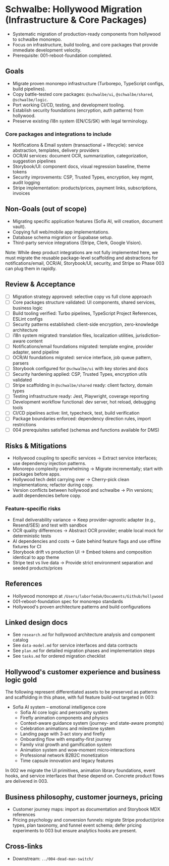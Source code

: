 # Schwalbe: Hollywood Migration (Infrastructure & Core Packages)

- Systematic migration of production-ready components from hollywood to schwalbe monorepo.
- Focus on infrastructure, build tooling, and core packages that provide immediate development velocity.
- Prerequisite: 001-reboot-foundation completed.

## Goals

- Migrate proven monorepo infrastructure (Turborepo, TypeScript configs, build pipelines).
- Copy battle-tested core packages: `@schwalbe/ui`, `@schwalbe/shared`, `@schwalbe/logic`.
- Port working CI/CD, testing, and development tooling.
- Establish security foundations (encryption, auth patterns) from hollywood.
- Preserve existing i18n system (EN/CS/SK) with legal terminology.

### Core packages and integrations to include

- Notifications & Email system (transactional + lifecycle): service abstraction, templates, delivery providers
- OCR/AI services: document OCR, summarization, categorization, suggestion pipelines
- Storybook/UI: component docs, visual regression baseline, theme tokens
- Security improvements: CSP, Trusted Types, encryption, key mgmt, audit logging
- Stripe implementation: products/prices, payment links, subscriptions, invoices

## Non-Goals (out of scope)

- Migrating specific application features (Sofia AI, will creation, document vault).
- Copying full web/mobile app implementations.
- Database schema migration or Supabase setup.
- Third-party service integrations (Stripe, Clerk, Google Vision).

Note: While deep product integrations are not fully implemented here, we must migrate the reusable package-level scaffolding and abstractions for notifications/email, OCR/AI, Storybook/UI, security, and Stripe so Phase 003 can plug them in rapidly.

## Review & Acceptance

- [ ] Migration strategy approved: selective copy vs full clone approach
- [ ] Core packages structure validated: UI components, shared services, business logic
- [ ] Build tooling verified: Turbo pipelines, TypeScript Project References, ESLint configs
- [ ] Security patterns established: client-side encryption, zero-knowledge architecture  
- [ ] i18n system migrated: translation files, localization utilities, jurisdiction-aware content
- [ ] Notifications/email foundations migrated: template engine, provider adapter, send pipeline
- [ ] OCR/AI foundations migrated: service interface, job queue pattern, parsers
- [ ] Storybook configured for `@schwalbe/ui` with key stories and docs
- [ ] Security hardening applied: CSP, Trusted Types, encryption utils validated
- [ ] Stripe scaffolding in `@schwalbe/shared` ready: client factory, domain types
- [ ] Testing infrastructure ready: Jest, Playwright, coverage reporting
- [ ] Development workflow functional: dev server, hot reload, debugging tools
- [ ] CI/CD pipelines active: lint, typecheck, test, build verification
- [ ] Package boundaries enforced: dependency direction rules, import restrictions
- [ ] 004 prerequisites satisfied (schemas and functions available for DMS)

## Risks & Mitigations

- Hollywood coupling to specific services → Extract service interfaces; use dependency injection patterns.
- Monorepo complexity overwhelming → Migrate incrementally; start with packages before apps.
- Hollywood tech debt carrying over → Cherry-pick clean implementations; refactor during copy.
- Version conflicts between hollywood and schwalbe → Pin versions; audit dependencies before copy.

### Feature-specific risks

- Email deliverability variance → Keep provider-agnostic adapter (e.g., Resend/SES) and test with sandbox
- OCR quality differences → Abstract OCR provider; enable local mock for deterministic tests
- AI dependencies and costs → Gate behind feature flags and use offline fixtures for CI
- Storybook drift vs production UI → Embed tokens and composition identical to app theme
- Stripe test vs live data → Provide strict environment separation and seeded products/prices

## References

- Hollywood monorepo at `/Users/luborfedak/Documents/Github/hollywood`
- 001-reboot-foundation spec for monorepo standards
- Hollywood's proven architecture patterns and build configurations

## Linked design docs

- See `research.md` for hollywood architecture analysis and component catalog
- See `data-model.md` for service interfaces and data contracts
- See `plan.md` for detailed migration phases and implementation steps
- See `tasks.md` for ordered migration checklist

## Hollywood's customer experience and business logic gold

The following represent differentiated assets to be preserved as patterns and scaffolding in this phase, with full feature build-out targeted in 003:

- Sofia AI system – emotional intelligence core
  - Sofia AI core logic and personality system
  - Firefly animation components and physics
  - Context-aware guidance system (journey- and state-aware prompts)
  - Celebration animations and milestone system
  - Landing page with 3‑act story and firefly
  - Onboarding flow with empathy-first journey
  - Family viral growth and gamification system
  - Animation system and wow‑moment micro‑interactions
  - Professional network B2B2C monetization
  - Time capsule innovation and legacy features

In 002 we migrate the UI primitives, animation library foundations, event hooks, and service interfaces that these depend on. Concrete product flows are delivered in 003.

## Business philosophy, customer journeys, pricing

- Customer journey maps: import as documentation and Storybook MDX references
- Pricing psychology and conversion funnels: migrate Stripe product/price types, plan taxonomy, and funnel event schema; defer pricing experiments to 003 but ensure analytics hooks are present.

## Cross-links

- Downstream: `../004-dead-man-switch/`
